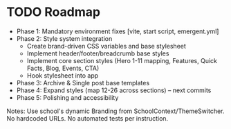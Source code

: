 # TODO Roadmap

- Phase 1: Mandatory environment fixes [vite, start script, emergent.yml]
- Phase 2: Style system integration
  - Create brand-driven CSS variables and base stylesheet
  - Implement header/footer/breadcrumb base styles
  - Implement core section styles (Hero 1-11 mapping, Features, Quick Facts, Blog, Events, CTA)
  - Hook stylesheet into app
- Phase 3: Archive & Single post base templates
- Phase 4: Expand styles (map 12-26 across sections) – next commits
- Phase 5: Polishing and accessibility

Notes: Use school's dynamic Branding from SchoolContext/ThemeSwitcher. No hardcoded URLs. No automated tests per instruction.